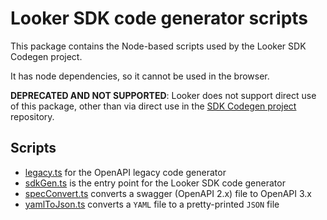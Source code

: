 # Looker SDK code generator scripts

This package contains the Node-based scripts used by the Looker SDK Codegen project.

It has node dependencies, so it cannot be used in the browser.

**DEPRECATED AND NOT SUPPORTED**: Looker does not support direct use of this package, other than via direct use in the
[SDK Codegen project](https://github.com/looker-open-source/sdk-codegen) repository.

## Scripts

* [legacy.ts](src/legacy.ts) for the OpenAPI legacy code generator
* [sdkGen.ts](src/sdkGen.ts) is the entry point for the Looker SDK code generator
* [specConvert.ts](src/specConvert.ts) converts a swagger (OpenAPI 2.x) file to OpenAPI 3.x
* [yamlToJson.ts](src/yamlToJson.ts) converts a `YAML` file to a pretty-printed `JSON` file
